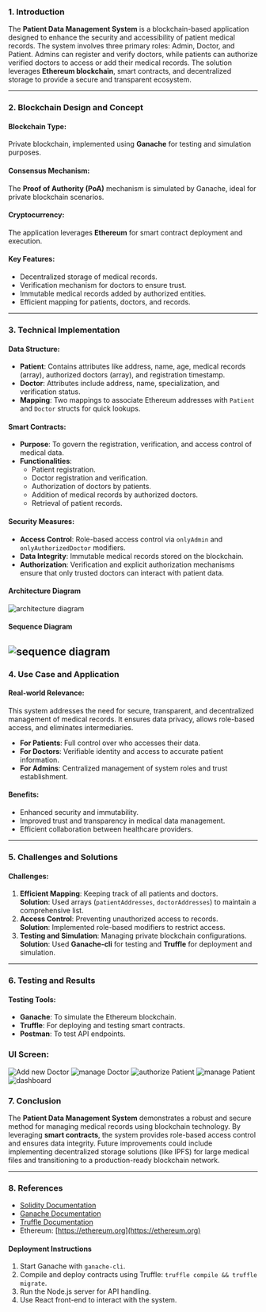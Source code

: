 ### 1. **Introduction**  
The **Patient Data Management System** is a blockchain-based application designed to enhance the security and accessibility of patient medical records. The system involves three primary roles: Admin, Doctor, and Patient. Admins can register and verify doctors, while patients can authorize verified doctors to access or add their medical records. The solution leverages **Ethereum blockchain**, smart contracts, and decentralized storage to provide a secure and transparent ecosystem.

---

### 2. **Blockchain Design and Concept**

#### Blockchain Type:  
Private blockchain, implemented using **Ganache** for testing and simulation purposes.  

#### Consensus Mechanism:  
The **Proof of Authority (PoA)** mechanism is simulated by Ganache, ideal for private blockchain scenarios.  

#### Cryptocurrency:  
The application leverages **Ethereum** for smart contract deployment and execution.  

#### Key Features:  
- Decentralized storage of medical records.  
- Verification mechanism for doctors to ensure trust.  
- Immutable medical records added by authorized entities.  
- Efficient mapping for patients, doctors, and records.

---

### 3. **Technical Implementation**

#### Data Structure:  
- **Patient**: Contains attributes like address, name, age, medical records (array), authorized doctors (array), and registration timestamp.  
- **Doctor**: Attributes include address, name, specialization, and verification status.  
- **Mapping**: Two mappings to associate Ethereum addresses with `Patient` and `Doctor` structs for quick lookups.  

#### Smart Contracts:  
- **Purpose**: To govern the registration, verification, and access control of medical data.  
- **Functionalities**:  
  - Patient registration.  
  - Doctor registration and verification.  
  - Authorization of doctors by patients.  
  - Addition of medical records by authorized doctors.  
  - Retrieval of patient records.  

#### Security Measures:  
- **Access Control**: Role-based access control via `onlyAdmin` and `onlyAuthorizedDoctor` modifiers.  
- **Data Integrity**: Immutable medical records stored on the blockchain.  
- **Authorization**: Verification and explicit authorization mechanisms ensure that only trusted doctors can interact with patient data.  

#### Architecture Diagram
![architecture diagram](architecture_diagram.png)

#### Sequence Diagram
![sequence diagram](sequeunce_diagram.png)
---

### 4. **Use Case and Application**

#### Real-world Relevance:  
This system addresses the need for secure, transparent, and decentralized management of medical records. It ensures data privacy, allows role-based access, and eliminates intermediaries.  
- **For Patients**: Full control over who accesses their data.  
- **For Doctors**: Verifiable identity and access to accurate patient information.  
- **For Admins**: Centralized management of system roles and trust establishment.  

#### Benefits:  
- Enhanced security and immutability.  
- Improved trust and transparency in medical data management.  
- Efficient collaboration between healthcare providers.  

---

### 5. **Challenges and Solutions**

#### Challenges:  
1. **Efficient Mapping**: Keeping track of all patients and doctors.  
   **Solution**: Used arrays (`patientAddresses`, `doctorAddresses`) to maintain a comprehensive list.  
2. **Access Control**: Preventing unauthorized access to records.  
   **Solution**: Implemented role-based modifiers to restrict access.  
3. **Testing and Simulation**: Managing private blockchain configurations.  
   **Solution**: Used **Ganache-cli** for testing and **Truffle** for deployment and simulation.  

---

### 6. **Testing and Results**

#### Testing Tools:  
- **Ganache**: To simulate the Ethereum blockchain.  
- **Truffle**: For deploying and testing smart contracts.  
- **Postman**: To test API endpoints.  

### UI Screen:  
  ![Add new Doctor](add_doctor.png)
  ![manage Doctor](manage_doctor.png)
  ![authorize Patient](authorize_doctor.png)
  ![manage Patient](manage_patient.png)
  ![dashboard](dashboard.png)


### 7. **Conclusion**

The **Patient Data Management System** demonstrates a robust and secure method for managing medical records using blockchain technology. By leveraging **smart contracts**, the system provides role-based access control and ensures data integrity. Future improvements could include implementing decentralized storage solutions (like IPFS) for large medical files and transitioning to a production-ready blockchain network.

---

### 8. **References**  
- [Solidity Documentation](https://docs.soliditylang.org/)  
- [Ganache Documentation](https://trufflesuite.com/ganache/)  
- [Truffle Documentation](https://trufflesuite.com/truffle/)  
- Ethereum: [https://ethereum.org](https://ethereum.org)  

#### Deployment Instructions  
1. Start Ganache with `ganache-cli`.  
2. Compile and deploy contracts using Truffle: `truffle compile && truffle migrate`.  
3. Run the Node.js server for API handling.  
4. Use React front-end to interact with the system.  